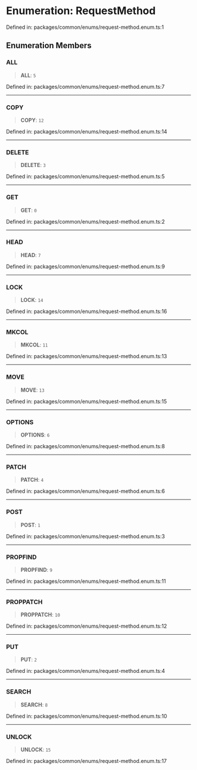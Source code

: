 # Enumeration: RequestMethod

Defined in: packages/common/enums/request-method.enum.ts:1

## Enumeration Members

### ALL

> **ALL**: `5`

Defined in: packages/common/enums/request-method.enum.ts:7

***

### COPY

> **COPY**: `12`

Defined in: packages/common/enums/request-method.enum.ts:14

***

### DELETE

> **DELETE**: `3`

Defined in: packages/common/enums/request-method.enum.ts:5

***

### GET

> **GET**: `0`

Defined in: packages/common/enums/request-method.enum.ts:2

***

### HEAD

> **HEAD**: `7`

Defined in: packages/common/enums/request-method.enum.ts:9

***

### LOCK

> **LOCK**: `14`

Defined in: packages/common/enums/request-method.enum.ts:16

***

### MKCOL

> **MKCOL**: `11`

Defined in: packages/common/enums/request-method.enum.ts:13

***

### MOVE

> **MOVE**: `13`

Defined in: packages/common/enums/request-method.enum.ts:15

***

### OPTIONS

> **OPTIONS**: `6`

Defined in: packages/common/enums/request-method.enum.ts:8

***

### PATCH

> **PATCH**: `4`

Defined in: packages/common/enums/request-method.enum.ts:6

***

### POST

> **POST**: `1`

Defined in: packages/common/enums/request-method.enum.ts:3

***

### PROPFIND

> **PROPFIND**: `9`

Defined in: packages/common/enums/request-method.enum.ts:11

***

### PROPPATCH

> **PROPPATCH**: `10`

Defined in: packages/common/enums/request-method.enum.ts:12

***

### PUT

> **PUT**: `2`

Defined in: packages/common/enums/request-method.enum.ts:4

***

### SEARCH

> **SEARCH**: `8`

Defined in: packages/common/enums/request-method.enum.ts:10

***

### UNLOCK

> **UNLOCK**: `15`

Defined in: packages/common/enums/request-method.enum.ts:17
